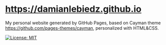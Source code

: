 # https://damianlebiedz.github.io

My personal website generated by GitHub Pages, based on Cayman theme https://github.com/pages-themes/cayman, personalized with HTML&CSS.

[![License: MIT](https://img.shields.io/badge/License-MIT-yellow.svg)](https://opensource.org/licenses/MIT)
